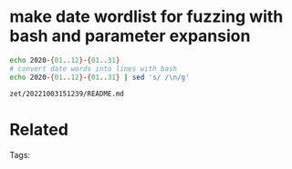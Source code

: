 # make date wordlist for fuzzing with bash and parameter expansion
```bash
echo 2020-{01..12}-{01..31}
# convert date words into lines with bash
echo 2020-{01..12}-{01..31} | sed 's/ /\n/g'
```

` zet/20221003151239/README.md `

# Related


Tags:

    
